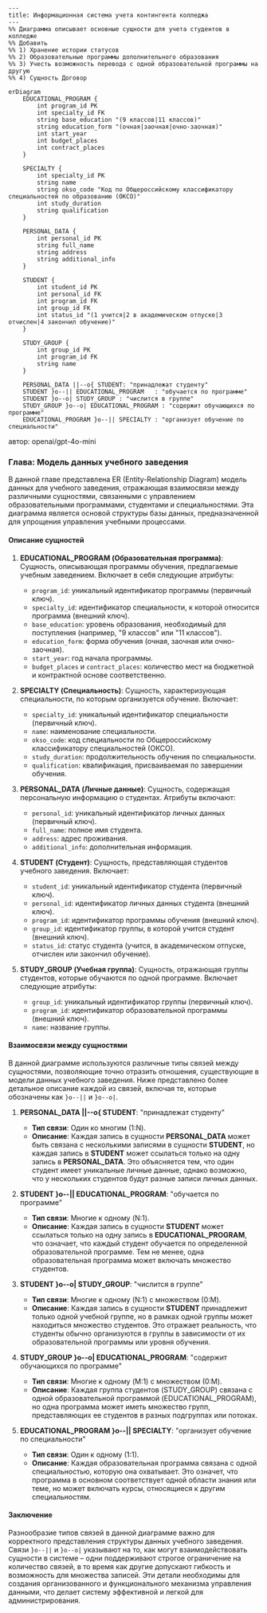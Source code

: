 ```mermaid
---
title: Информационная система учета контингента колледжа
---
%% Диаграмма описывает основные сущности для учета студентов в колледже
%% Добавить
%% 1) Хранение истории статусов
%% 2) Образовательные программы дополнительного образования
%% 3) Учесть возможность перевода с одной образовательной программы на другую
%% 4) Сущность Договор

erDiagram
    EDUCATIONAL_PROGRAM {
        int program_id PK
        int specialty_id FK
        string base_education "(9 классов|11 классов)"
        string education_form "(очная|заочная|очно-заочная)"
        int start_year
        int budget_places
        int contract_places
    }

    SPECIALTY {
        int specialty_id PK
        string name
        string okso_code "Код по Общероссийскому классификатору специальностей по образованию (ОКСО)"
        int study_duration
        string qualification
    }

    PERSONAL_DATA {
        int personal_id PK
        string full_name
        string address
        string additional_info
    }

    STUDENT {
        int student_id PK
        int personal_id FK
        int program_id FK
        int group_id FK
        int status_id "(1 учится|2 в академическом отпуске|3 отчислен|4 закончил обучение)"
    }

    STUDY_GROUP {
        int group_id PK
        int program_id FK
        string name
    }

    PERSONAL_DATA ||--o{ STUDENT: "принадлежат студенту"
    STUDENT }o--|| EDUCATIONAL_PROGRAM   : "обучается по программе"
    STUDENT }o--o| STUDY_GROUP : "числится в группе"
    STUDY_GROUP }o--o| EDUCATIONAL_PROGRAM : "содержит обучающихся по программе"
    EDUCATIONAL_PROGRAM }o--|| SPECIALTY : "организует обучение по специальности"

```
автор: openai/gpt-4o-mini

### Глава: Модель данных учебного заведения

В данной главе представлена ER (Entity-Relationship Diagram) модель данных для учебного заведения, отражающая взаимосвязи между различными сущностями, связанными с управлением образовательными программами, студентами и специальностями. Эта диаграмма является основой структуры базы данных, предназначенной для упрощения управления учебными процессами.

#### Описание сущностей

1. **EDUCATIONAL_PROGRAM (Образовательная программа)**: Сущность, описывающая программы обучения, предлагаемые учебным заведением. Включает в себя следующие атрибуты:
   - `program_id`: уникальный идентификатор программы (первичный ключ).
   - `specialty_id`: идентификатор специальности, к которой относится программа (внешний ключ).
   - `base_education`: уровень образования, необходимый для поступления (например, "9 классов" или "11 классов").
   - `education_form`: форма обучения (очная, заочная или очно-заочная).
   - `start_year`: год начала программы.
   - `budget_places` и `contract_places`: количество мест на бюджетной и контрактной основе соответственно.

2. **SPECIALTY (Специальность)**: Сущность, характеризующая специальности, по которым организуется обучение. Включает:
   - `specialty_id`: уникальный идентификатор специальности (первичный ключ).
   - `name`: наименование специальности.
   - `okso_code`: код специальности по Общероссийскому классификатору специальностей (ОКСО).
   - `study_duration`: продолжительность обучения по специальности.
   - `qualification`: квалификация, присваиваемая по завершении обучения.

3. **PERSONAL_DATA (Личные данные)**: Сущность, содержащая персональную информацию о студентах. Атрибуты включают:
   - `personal_id`: уникальный идентификатор личных данных (первичный ключ).
   - `full_name`: полное имя студента.
   - `address`: адрес проживания.
   - `additional_info`: дополнительная информация.

4. **STUDENT (Студент)**: Сущность, представляющая студентов учебного заведения. Включает:
   - `student_id`: уникальный идентификатор студента (первичный ключ).
   - `personal_id`: идентификатор личных данных студента (внешний ключ).
   - `program_id`: идентификатор программы обучения (внешний ключ).
   - `group_id`: идентификатор группы, в которой учится студент (внешний ключ).
   - `status_id`: статус студента (учится, в академическом отпуске, отчислен или закончил обучение).

5. **STUDY_GROUP (Учебная группа)**: Сущность, отражающая группы студентов, которые обучаются по одной программе. Включает следующие атрибуты:
   - `group_id`: уникальный идентификатор группы (первичный ключ).
   - `program_id`: идентификатор образовательной программы (внешний ключ).
   - `name`: название группы.

#### Взаимосвязи между сущностями

В данной диаграмме используются различные типы связей между сущностями, позволяющие точно отразить отношения, существующие в модели данных учебного заведения. Ниже представлено более детальное описание каждой из связей, включая те, которые обозначены как `}o--||` и `}o--o|`.

1. **PERSONAL_DATA ||--o{ STUDENT**: "принадлежат студенту"
   - **Тип связи**: Один ко многим (1:N).
   - **Описание**: Каждая запись в сущности **PERSONAL_DATA** может быть связана с несколькими записями в сущности **STUDENT**, но каждая запись в **STUDENT** может ссылаться только на одну запись в **PERSONAL_DATA**. Это объясняется тем, что один студент имеет уникальные личные данные, однако возможно, что у нескольких студентов будут разные записи личных данных.

2. **STUDENT }o--|| EDUCATIONAL_PROGRAM**: "обучается по программе"
   - **Тип связи**: Многие к одному (N:1).
   - **Описание**: Каждая запись в сущности **STUDENT** может ссылаться только на одну запись в **EDUCATIONAL_PROGRAM**, что означает, что каждый студент обучается по определенной образовательной программе. Тем не менее, одна образовательная программа может включать множество студентов.

3. **STUDENT }o--o| STUDY_GROUP**: "числится в группе"
   - **Тип связи**: Многие к одному (N:1) с множеством (0:M).
   - **Описание**: Каждая запись в сущности **STUDENT** принадлежит только одной учебной группе, но в рамках одной группы может находиться множество студентов. Это отражает реальность, что студенты обычно организуются в группы в зависимости от их образовательной программы или уровня обучения.

4. **STUDY_GROUP }o--o| EDUCATIONAL_PROGRAM**: "содержит обучающихся по программе"
   - **Тип связи**: Многие к одному (M:1) с множеством (0:M).
   - **Описание**: Каждая группа студентов (STUDY_GROUP) связана с одной образовательной программой (EDUCATIONAL_PROGRAM), но одна программа может иметь множество групп, представляющих ее студентов в разных подгруппах или потоках.

5. **EDUCATIONAL_PROGRAM }o--|| SPECIALTY**: "организует обучение по специальности"
   - **Тип связи**: Один к одному (1:1).
   - **Описание**: Каждая образовательная программа связана с одной специальностью, которую она охватывает. Это означет, что программа в основном соответствует одной области знания или теме, но может включать курсы, относящиеся к другим специальностям.

#### Заключение

Разнообразие типов связей в данной диаграмме важно для корректного представления структуры данных учебного заведения. Связи `}o--||` и `}o--o|` указывают на то, как могут взаимодействовать сущности в системе – одни поддерживают строгое ограничение на количество связей, в то время как другие допускают гибкость и возможность для множества записей. Эти детали необходимы для создания организованного и функционального механизма управления данными, что делает систему эффективной и легкой для администрирования.
